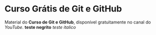 # Curso Grátis de Git e GitHub
Material do **Curso de Git e GitHub**, disponível gratuitamente no canal do *YouTube*.
**teste negrito** *teste italico*
